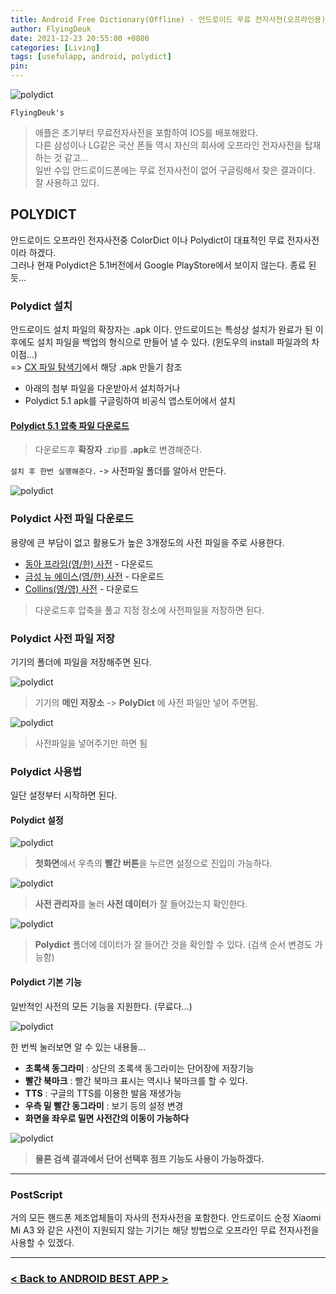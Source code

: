 ```yaml
---
title: Android Free Dictionary(Offline) - 안드로이드 무료 전자사전(오프라인용) (Feat. Polydict)
author: FlyingDeuk
date: 2021-12-23 20:55:00 +0800
categories: [Living]
tags: [usefulapp, android, polydict]
pin:
---
```


![polydict](/img/living/app/polydict.jpg)

`FlyingDeuk's`
> 애플은 초기부터 무료전자사전을 포함하여 IOS를 배포해왔다.<br>
다른 삼성이나 LG같은 국산 폰들 역시 자신의 회사에 오프라인 전자사전을 탑재하는 것 같고...<br>
일반 수입 안드로이드폰에는 무료 전자사전이 없어 구글링해서 찾은 결과이다. 잘 사용하고 있다.

## POLYDICT
안드로이드 오프라인 전자사전중 ColorDict 이나 Polydict이 대표적인 무료 전자사전이라 하겠다. <br>
그러나 현재 Polydict은 5.1버전에서 Google PlayStore에서 보이지 않는다. 종료 된듯...

### Polydict 설치
안드로이드 설치 파일의 확장자는 .apk 이다. 안드로이드는 특성상 설치가 완료가 된 이후에도 설치 파일을 백업의 형식으로 만들어 낼 수 있다. (윈도우의 install 파일과의 차이점...) <br>
=> [CX 파일 탐색기](/posts/cxfile/)에서 해당 .apk 만들기 참조
- 아래의 첨부 파일을 다운받아서 설치하거나
- Polydict 5.1 apk를 구글링하여 비공식 앱스토어에서 설치

#### [Polydict 5.1 압축 파일 다운로드](/img/living/app/Polydict5.1.zip)
  > 다운로드후 **확장자** .zip를 **.apk**로 변경해준다. 

`설치 후 한번 실행해준다.` -> 사전파일 폴더를 알아서 만든다.

![polydict](/img/living/app/polydict1.jpg)

### Polydict 사전 파일 다운로드
용량에 큰 부담이 없고 활용도가 높은 3개정도의 사전 파일을 주로 사용한다.
- [동아 프라임(영/한) 사전](/img/living/app/Dong-A.zip) - 다운로드
- [금성 뉴 에이스(영/한) 사전](/img/living/app/Kumsung.zip) - 다운로드
- [Collins(영/영) 사전](/img/living/app/Collins.zip) - 다운로드
> 다운로드후 압축을 풀고 지정 장소에 사전파일을 저장하면 된다.

### Polydict 사전 파일 저장
기기의 폴더에 파일을 저장해주면 된다.

![polydict](/img/living/app/polydict2.jpg)
> 기기의 **메인 저장소** -> **PolyDict** 에 사전 파일만 넣어 주면됨.

![polydict](/img/living/app/polydict3.jpg)
> 사전파일을 넣어주기만 하면 됨

### Polydict 사용법
일단 설정부터 시작하면 된다.

#### Polydict 설정

![polydict](/img/living/app/polydict4.jpg)
> **첫화면**에서 우측의 **빨간 버튼**을 누르면 설정으로 진입이 가능하다.

![polydict](/img/living/app/polydict5.jpg)
> **사전 관리자**를 눌러 **사전 데이터**가 잘 들어갔는지 확인한다.

![polydict](/img/living/app/polydict6.jpg)
> **Polydict** 폴더에 데이터가 잘 들어간 것을 확인할 수 있다. (검색 순서 변경도 가능함)

#### Polydict 기본 기능
일반적인 사전의 모든 기능을 지원한다. (무료다...)

![polydict](/img/living/app/polydict7.jpg)

한 번씩 눌러보면 알 수 있는 내용들...
- **초록색 동그라미** : 상단의 초록색 동그라미는 단어장에 저장기능
- **빨간 북마크** : 빨간 북마크 표시는 역시나 북마크를 할 수 있다.
- **TTS** : 구글의 TTS를 이용한 발음 재생가능
- **우측 밑 빨간 동그라미** : 보기 등의 설정 변경
- **화면을 좌우로 밀면 사전간의 이동이 가능하다**

![polydict](/img/living/app/polydict8.jpg)
> **물론 검색 결과에서 단어 선택후 점프 기능도 사용이 가능하겠다.**

-----------

### PostScript

거의 모든 핸드폰 제조업체들이 자사의 전자사전을 포함한다. 안드로이드 순정 Xiaomi Mi A3 와 같은 사전이 지원되지 않는 기기는 해당 방법으로 오프라인 무료 전자사전을 사용할 수 있겠다.

----------

### [< Back to ANDROID BEST APP >](/posts/AndroidAPP/)
